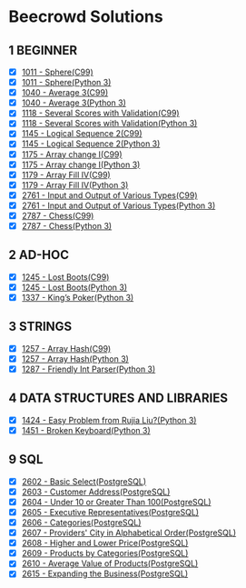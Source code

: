 # Beecrowd Solutions

## 1 BEGINNER

- [x] [1011 - Sphere(C99)](https://github.com/renansilva15/beecrowd/blob/master/1-iniciante/1011.c)
- [x] [1011 - Sphere(Python 3)](https://github.com/renansilva15/beecrowd/blob/master/1-iniciante/1011.py)
- [x] [1040 - Average 3(C99)](https://github.com/renansilva15/beecrowd/blob/master/1-iniciante/1040.c)
- [x] [1040 - Average 3(Python 3)](https://github.com/renansilva15/beecrowd/blob/master/1-iniciante/1040.py)
- [x] [1118 - Several Scores with Validation(C99)](https://github.com/renansilva15/beecrowd/blob/master/1-iniciante/1118.c)
- [x] [1118 - Several Scores with Validation(Python 3)](https://github.com/renansilva15/beecrowd/blob/master/1-iniciante/1118.py)
- [x] [1145 - Logical Sequence 2(C99)](https://github.com/renansilva15/beecrowd/blob/master/1-iniciante/1145.c)
- [x] [1145 - Logical Sequence 2(Python 3)](https://github.com/renansilva15/beecrowd/blob/master/1-iniciante/1145.py)
- [x] [1175 - Array change I(C99)](https://github.com/renansilva15/beecrowd/blob/master/1-iniciante/1175.c)
- [x] [1175 - Array change I(Python 3)](https://github.com/renansilva15/beecrowd/blob/master/1-iniciante/1175.py)
- [x] [1179 - Array Fill IV(C99)](https://github.com/renansilva15/beecrowd/blob/master/1-iniciante/1179.c)
- [x] [1179 - Array Fill IV(Python 3)](https://github.com/renansilva15/beecrowd/blob/master/1-iniciante/1179.py)
- [x] [2761 - Input and Output of Various Types(C99)](https://github.com/renansilva15/beecrowd/blob/master/1-iniciante/2761.c)
- [x] [2761 - Input and Output of Various Types(Python 3)](https://github.com/renansilva15/beecrowd/blob/master/1-iniciante/2761.py)
- [x] [2787 - Chess(C99)](https://github.com/renansilva15/beecrowd/blob/master/1-iniciante/2787.c)
- [x] [2787 - Chess(Python 3)](https://github.com/renansilva15/beecrowd/blob/master/1-iniciante/2787.py)

## 2 AD-HOC

- [x] [1245 - Lost Boots(C99)](https://github.com/renansilva15/beecrowd/blob/master/1-iniciante/1245.c)
- [x] [1245 - Lost Boots(Python 3)](https://github.com/renansilva15/beecrowd/blob/master/1-iniciante/1245.py)
- [x] [1337 - King’s Poker(Python 3)](https://github.com/renansilva15/beecrowd/blob/master/1-iniciante/1337.py)

## 3 STRINGS

- [x] [1257 - Array Hash(C99)](https://github.com/renansilva15/beecrowd/blob/master/1-iniciante/1257.c)
- [x] [1257 - Array Hash(Python 3)](https://github.com/renansilva15/beecrowd/blob/master/1-iniciante/1257.py)
- [x] [1287 - Friendly Int Parser(Python 3)](https://github.com/renansilva15/beecrowd/blob/master/1-iniciante/1287.py)

## 4 DATA STRUCTURES AND LIBRARIES

- [x] [1424 - Easy Problem from Rujia Liu?(Python 3)](https://github.com/renansilva15/beecrowd/blob/master/1-iniciante/1424.py)
- [x] [1451 - Broken Keyboard(Python 3)](https://github.com/renansilva15/beecrowd/blob/master/1-iniciante/1451.py)

## 9 SQL

- [x] [2602 - Basic Select(PostgreSQL)](https://github.com/renansilva15/beecrowd/blob/master/1-iniciante/2602.sql)
- [x] [2603 - Customer Address(PostgreSQL)](https://github.com/renansilva15/beecrowd/blob/master/1-iniciante/2603.sql)
- [x] [2604 - Under 10 or Greater Than 100(PostgreSQL)](https://github.com/renansilva15/beecrowd/blob/master/1-iniciante/2604.sql)
- [x] [2605 - Executive Representatives(PostgreSQL)](https://github.com/renansilva15/beecrowd/blob/master/1-iniciante/2605.sql)
- [x] [2606 - Categories(PostgreSQL)](https://github.com/renansilva15/beecrowd/blob/master/1-iniciante/2606.sql)
- [x] [2607 - Providers' City in Alphabetical Order(PostgreSQL)](https://github.com/renansilva15/beecrowd/blob/master/1-iniciante/2607.sql)
- [x] [2608 - Higher and Lower Price(PostgreSQL)](https://github.com/renansilva15/beecrowd/blob/master/1-iniciante/2608.sql)
- [x] [2609 - Products by Categories(PostgreSQL)](https://github.com/renansilva15/beecrowd/blob/master/1-iniciante/2609.sql)
- [x] [2610 - Average Value of Products(PostgreSQL)](https://github.com/renansilva15/beecrowd/blob/master/1-iniciante/2610.sql)
- [x] [2615 - Expanding the Business(PostgreSQL)](https://github.com/renansilva15/beecrowd/blob/master/1-iniciante/2615.sql)